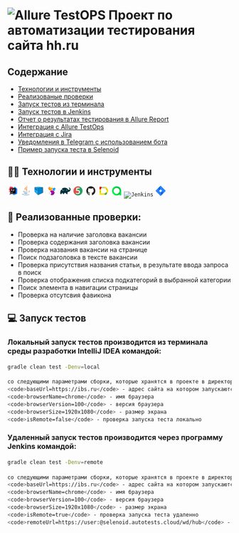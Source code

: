# <img width="4%" title="Allure TestOPS" src="images/logo/hh_logo.svg"> Проект по автоматизации тестирования сайта hh.ru

##	Содержание

- [Технологии и инструменты](#technologist-технологии-и-инструменты)
- [Реализованыe проверки](#bookmark_tabs-реализованные-проверки)
- [Запуск тестов из терминала](#computer-запуск-тестов-из-терминала)
- [Запуск тестов в Jenkins](#-запуск-тестов-в-jenkins)
- [Отчет о результатах тестирования в Allure Report](#-отчет-о-результатах-тестирования-в-Allure-report)
- [Интеграция с Allure TestOps](#-интеграция-с-allure-testops)
- [Интеграция с Jira](#-интеграция-с-jira)
- [Уведомления в Telegram с использованием бота](#-уведомления-в-telegram-с-использованием-бота)
- [Пример запуска теста в Selenoid](#-пример-запуска-теста-в-selenoid)


## :technologist: Технологии и инструменты



<code><img width="5%" title="IntelliJ IDEA" src="images/icons/Idea.svg"></code>
<code><img width="5%" title="Java" src="images/icons/Java.svg"></code>
<code><img width="5%" title="Selenoid" src="images/icons/Selenoid.svg"></code>
<code><img width="5%" title="Selenide" src="images/icons/Selenide.svg"></code>
<code><img width="5%" title="Gradle" src="images/icons/Gradle.svg"></code>
<code><img width="5%" title="Junit5" src="images/icons/Junit5.svg"></code>
<code><img width="5%" title="GitHub" src="images/icons/GitHub.svg"></code>
<code><img width="5%" title="Allure Report" src="images/icons/Allure.svg"></code>
<code><img width="5%" title="Allure TestOps" src="images/icons/Allure_TO.svg"></code>
<code><img width="5%" title="Jenkins" src="images/icons/Jenkins_logo.svg"></code>
<code><img width="5%" title="Jira" src="images/icons/Jira.svg"></code>

## :bookmark_tabs: Реализованные проверки:

- Проверка на наличие заголовка вакансии
- Проверка содержания заголовка вакансии
- Проверка названия вакансии на странице
- Поиск подзаголовка в тексте вакансии
- Проверка присутствия названия статьи, в результате ввода запроса в поиск
- Проверка отображения списка подкатегорий в выбранной категории 
- Поиск элемента в навигации страницы
- Проверка отсутсвия фавикона

## :computer: Запуск тестов

### Локальный запуск тестов производится из терминала среды разработки IntelliJ IDEA командой:
```bash
gradle clean test -Denv=local

со следующими параметрами сборки, которые хранятся в проекте в директории: resources/local.properties:
<code>baseUrl=https://ibs.ru</code> - адрес сайта на котором запускаются тесты
<code>browserName=chrome</code> - имя браузера
<code>browserVersion=100</code> - версия браузера
<code>browserSize=1920x1080</code> - размер экрана
<code>isRemote=false</code> - проверка запуска теста локально
```

### Удаленный запуск тестов производится через программу Jenkins командой:
```bash
gradle clean test -Denv=remote

со следующими параметрами сборки, которые хранятся в проекте в директории: resources/remote.properties:
<code>baseUrl=https://ibs.ru</code> - адрес сайта на котором запускаются тесты
<code>browserName=chrome</code> - имя браузера
<code>browserVersion=100</code> - версия браузера
<code>browserSize=1920x1080</code> - размер экрана
<code>isRemote=true</code> - проверка запуска теста удаленно
<code>remoteUrl=https://user:@selenoid.autotests.cloud/wd/hub</code> - адрес удаленного запуска тестов (url изменен в целях безопасности)
```